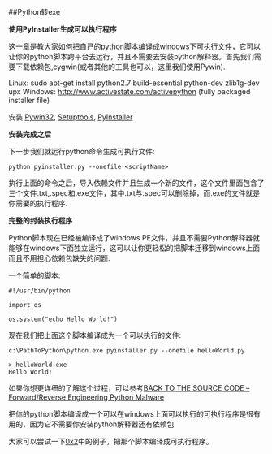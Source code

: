 ##Python转exe

**使用PyInstaller生成可以执行程序**

这一章是教大家如何把自己的python脚本编译成windows下可执行文件，它可以让你的python脚本跨平台去运行，并且不需要去安装python解释器。首先我们需要下载依赖包,cygwin(或者其他的工具也可以，这里我们使用Pywin).

Linux: sudo apt-get install python2.7 build-essential python-dev zlib1g-dev upx
Windows: http://www.activestate.com/activepython (fully packaged installer file)

安装 [Pywin32](http://sourceforge.net/projects/pywin32/), [Setuptools](https://pypi.python.org/pypi/setuptools#downloads), [PyInstaller](http://www.pyinstaller.org/)

**安装完成之后**

下一步我们就运行python命令生成可执行文件:
```
python pyinstaller.py --onefile <scriptName>
```

执行上面的命令之后，导入依赖文件并且生成一个新的文件，这个文件里面包含了三个文件<scriptName>.txt,<scriptName>.spec和<scriptName>.exe文件，其中.txt与.spec可以删除掉，而.exe的文件就是你需要的执行程序.

**完整的封装执行程序**

Python脚本现在已经被编译成了windows PE文件，并且不需要Python解释器就能够在windows下面独立运行，这可以让你更轻松的把脚本迁移到windows上面而且不用担心依赖包缺失的问题.

一个简单的脚本:
```
#!/usr/bin/python
 
import os
 
os.system("echo Hello World!")
```

现在我们把上面这个脚本编译成为一个可以执行的文件:

```
c:\PathToPython\python.exe pyinstaller.py --onefile helloWorld.py
 
> helloWorld.exe
Hello World!
```

如果你想更详细的了解这个过程，可以参考[BACK TO THE SOURCE CODE – Forward/Reverse Engineering Python Malware](http://www.primalsecurity.net/back-to-the-source-code-forwardingreverse-engineering-python-malware/)

把你的python脚本编译成一个可以在windows上面可以执行的可执行程序是很有用的，因为它不需要你安装python解释器还有依赖包

大家可以尝试一下[0x2](https://github.com/smartFlash/pySecurity/blob/master/zh-cn/0x2.md)中的例子，把那个脚本编译成可执行程序。
